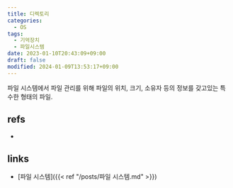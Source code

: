 ```yaml
---
title: 디렉토리
categories:
  - OS
tags:
  - 기억장치
  - 파일시스템
date: 2023-01-10T20:43:09+09:00
draft: false
modified: 2024-01-09T13:53:17+09:00
---
```

파일 시스템에서 파일 관리를 위해 파일의 위치, 크기, 소유자 등의 정보를 갖고있는 특수한 형태의 파일.


## refs
- 


## links
- [파일 시스템]({{< ref "/posts/파일 시스템.md" >}})
